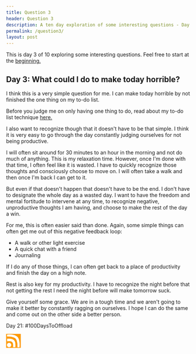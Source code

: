 ```yaml
---
title: Question 3
header: Question 3
description: A ten day exploration of some interesting questions - Day 3
permalink: /question3/
layout: post
---
```


This is day 3 of 10 exploring some interesting questions. Feel free to start at the <a href="https://blog.mooreanalysis.com/question1/">beginning.</a>

<h2> Day 3: What could I do to make today horrible? </h2>

I think this is a very simple question for me. I can make today horrible by not finished the one thing on my to-do list.

Before you judge me on only having one thing to do, read about my to-do list technique <a href="https://blog.mooreanalysis.com/goals/">here.</a>

I also want to recognize though that it doesn't have to be that simple. I think it is very easy to go through the day constantly judging ourselves for not being productive.

I will often sit around for 30 minutes to an hour in the morning and not do much of anything. This is my relaxation time. However, once I'm done with that time, I often feel like it is wasted. I have to quickly recognize those thoughts and consciously choose to move on. I will often take a walk
and then once I'm back I can get to it.

But even if that doesn't happen that doesn't have to be the end. I don't have to designate the whole day as a wasted day. I want to have the freedom and mental fortitude to intervene at any time, to recognize negative, unproductive thoughts I am having, and choose to make the rest of the day a win.

For me, this is often easier said than done. Again, some simple things can often get me out of this negative feedback loop:

<ul>
  <li>A walk or other light exercise</li>
  <li>A quick chat with a friend</li>
  <li>Journaling</li>
</ul>

If I do any of those things, I can often get back to a place of productivity and finish the day on a high note.

Rest is also key for my productivity. I have to recognize the night before that not getting the rest I need the night before will make tomorrow suck.

Give yourself some grace. We are in a tough time and we aren't going to make it better by constantly ragging on ourselves. I hope I can do the same and come out on the other side a better person.


Day 21: #100DaysToOffload

<a href="https://blog.mooreanalysis.com/feed.xml"><img src="/assets/images/rss_feed.jpg" width="40"/></a>
